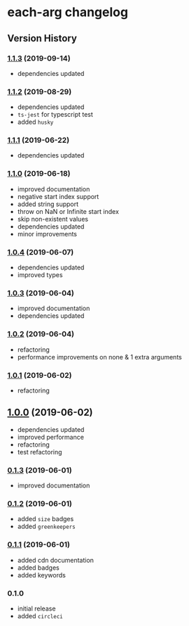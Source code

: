 # each-arg changelog

## Version History

### [1.1.3](https://github.com/manferlo81/each-arg/compare/v1.1.2...v1.1.3) (2019-09-14)

* dependencies updated

### [1.1.2](https://github.com/manferlo81/each-arg/compare/v1.1.1...v1.1.2) (2019-08-29)

* dependencies updated
* `ts-jest` for typescript test
* added `husky`

### [1.1.1](https://github.com/manferlo81/each-arg/compare/v1.1.0...v1.1.1) (2019-06-22)

* dependencies updated

### [1.1.0](https://github.com/manferlo81/each-arg/compare/v1.0.4...v1.1.0) (2019-06-18)

* improved documentation
* negative start index support
* added string support
* throw on NaN or Infinite start index
* skip non-existent values
* dependencies updated
* minor improvements

### [1.0.4](https://github.com/manferlo81/each-arg/compare/v1.0.3...v1.0.4) (2019-06-07)

* dependencies updated
* improved types

### [1.0.3](https://github.com/manferlo81/each-arg/compare/v1.0.2...v1.0.3) (2019-06-04)

* improved documentation
* dependencies updated

### [1.0.2](https://github.com/manferlo81/each-arg/compare/v1.0.1...v1.0.2) (2019-06-04)

* refactoring
* performance improvements on none & 1 extra arguments

### [1.0.1](https://github.com/manferlo81/each-arg/compare/v1.0.0...v1.0.1) (2019-06-02)

* refactoring

## [1.0.0](https://github.com/manferlo81/each-arg/compare/v0.1.3...v1.0.0) (2019-06-02)

* dependencies updated
* improved performance
* refactoring
* test refactoring

### [0.1.3](https://github.com/manferlo81/each-arg/compare/v0.1.2...v0.1.3) (2019-06-01)

* improved documentation

### [0.1.2](https://github.com/manferlo81/each-arg/compare/v0.1.1...v0.1.2) (2019-06-01)

* added `size` badges
* added `greenkeepers`

### [0.1.1](https://github.com/manferlo81/each-arg/compare/v0.1.0...v0.1.1) (2019-06-01)

* added cdn documentation
* added badges
* added keywords

### 0.1.0

* initial release
* added `circleci`
